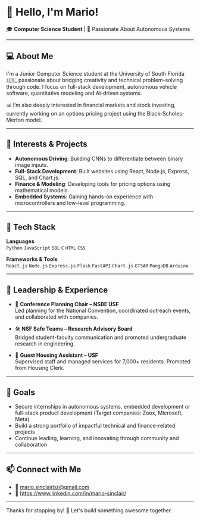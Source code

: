 # 👋 Hello, I'm Mario!

🎓 **Computer Science Student** | 🧠 Passionate About Autonomous Systems

---

## 💻 About Me

I'm a Junior Computer Science student at the University of South Florida 🇺🇸, passionate about bridging creativity and technical problem-solving through code. I focus on full-stack development, autonomous vehicle software, quantitative modeling and AI-driven systems.

📊 I’m also deeply interested in financial markets and stock investing, currently working on an options pricing project using the Black-Scholes-Merton model.


---

## 🧠 Interests & Projects

- **Autonomous Driving**: Building CNNs to differentiate between binary image inputs.
- **Full-Stack Development**: Built websites using React, Node.js, Express, SQL, and Chart.js.
- **Finance & Modeling**: Developing tools for pricing options using mathematical models.
- **Embedded Systems**: Gaining hands-on experience with microcontrollers and low-level programming.

---

## 🔨 Tech Stack

**Languages**  
`Python` `JavaScript` `SQL` `C` `HTML` `CSS`

**Frameworks & Tools**  
`React.js` `Node.js` `Express.js` `Flask` `FastAPI` `Chart.js` `GTSAM` `MongoDB` `Arduino`

---

## 👔 Leadership & Experience

- 🎤 **Conference Planning Chair – NSBE USF**  
  Led planning for the National Convention, coordinated outreach events, and collaborated with companies.

- 🛠 **NSF Safe Teams – Research Advisory Board**  
  Bridged student-faculty communication and promoted undergraduate research in engineering.

- 🏨 **Guest Housing Assistant – USF**  
  Supervised staff and managed services for 7,000+ residents. Promoted from Housing Clerk.

---

## 🎯 Goals

- Secure internships in autonomous systems, embedded development or full-stack product development (Target companies: Zoox, Microsoft, Meta)
- Build a strong portfolio of impactful technical and finance-related projects
- Continue leading, learning, and innovating through community and collaboration

---

## 📫 Connect with Me

- 📧 mario.sinclairbz@gmail.com
- 🔗 https://www.linkedin.com/in/mario-sinclair/

---

Thanks for stopping by! 🚀 Let's build something awesome together.
